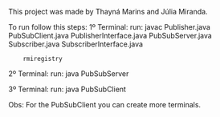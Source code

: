 This project was made by Thayná Marins and Júlia Miranda. 

To run follow this steps:
1º Terminal:
    run:
        javac Publisher.java PubSubClient.java PublisherInterface.java PubSubServer.java Subscriber.java SubscriberInterface.java
    
        rmiregistry

2º Terminal:
    run:
        java PubSubServer

3º Terminal:
    run:
        java PubSubClient

Obs: For the PubSubClient you can create more terminals.